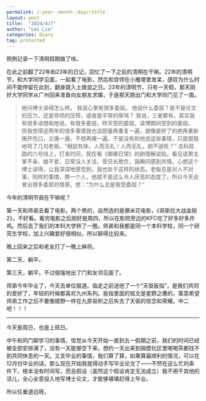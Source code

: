 ```yaml
---
permalink: /:year-:month-:day/:title
layout: post
title:  "2024/4/7"
author: "Lei Lie"
categories: Diary
tag: protected
---
```


照例记录一下清明假期做了啥。

在此之前翻了22年和23年的日记，回忆了一下之前的清明在干嘛。22年的清明节，和大学同学见面，一起看了电影，然后和宫师在小雁塔里发呆，感叹为什么时间不能停留在此刻，翻身跳入土拨鼠之日。23年的清明节，只有一天假，那天刚好大学同学从广州回来准备向女朋友求婚，于是那天跑出门和大学同门见了一面。 

> 他问博士读得怎么样。
> 我说心里有很多委屈。
> 他说什么委屈？是不是论文的压力，还是导师的压榨，或者是平常的辱骂？
> 我说，三者都有。其实我有很多话想和他说，有很多委屈，昨天受的委屈，读博期间受到的委屈。
> 但我觉得这两年的很多事情我也没胆量再重复一遍，就像是好了的疤再重新揭开伤口，又痛一遍，不想再痛一遍。于是没有和他说这些事情，只是狠狠地骂了几句老板。“相鼠有体，人而无礼！人而无礼，胡不遄死？”
> 去科技路的六号线上，打发时间，我在看《卿卿日常》的剧情解说贴。看见说男主爹不亲、娘不爱、日常没人关注、受兄长欺负，我瞬间感到共情。心想这个博士读得，让我深深地感觉到，我也处于这样的状态。老板总是对人不对事，同样的事情，换一个人，他就不是这么令人厌恶的态度了。所以今天会冒出很多委屈的情感，想：“为什么总是我受委屈？” 
 
今年的清明节我在干嘛呢？

第一天和师弟去看了电影。两个男的，自然选的是爆米花电影，《哥斯拉大战金刚2》，不好看。看完电影之后刚好是周四，所以在影院旁边的KFC吃了好多好多炸鸡。然后去了我们的本科大学转了一圈。师弟和我都是同一个本科学校，同一个研究生学校，加上兴趣爱好很相似，所以聊得比较来。

晚上回来之后和老友打了一晚上麻将。

第二天，躺平。

第三天，躺平。不过倔强地出了门和友邻见面了。

师弟今年毕业了，今天去单位报道。临走之前送他了一个“天驱扳指”，是我们共同的爱好了，年轻的时候都喜欢九州系列。扳指里面的铭文是星野之鹰的，寓意希望师弟工作之后不要像姬野一样在九原易帜之后失去了天驱的信念和荣耀。中二吧！！！

---

今天是周日，也是上班日。 

中午和同门聊学习的事情，惊觉从今天开始一直到五一假期之前，我们的时间已经被全部安排满了，没有一天能够空下来。想约一天出来到隔壁社区里喝喝茶都找不到共同休息的一天。又言毕业的事情，我们算了算，如果算最顺利的情况，可以在12月份毕业的话，那么现在开始我就得动手写毕业论文了——不然在这么忙的条件下，根本没有时间写。而且假设（虽然这个假设肯定无法成立）我不用干其他的活儿，全心全意投入地写博士论文，才能够堪堪赶得上毕业。

所以任重道远呀。